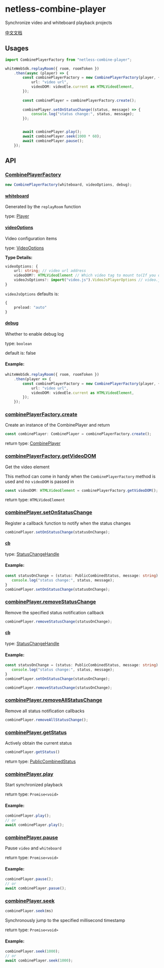 # netless-combine-player

Synchronize video and whiteboard playback projects

[中文文档](https://github.com/netless-io/netless-combine-player/blob/master/README-zh.md)

## Usages

```typescript
import CombinePlayerFactory from "netless-combine-player";

whiteWebSdk.replayRoom({ room, roomToken })
    .then(async (player) => {
        const combinePlayerFactory = new CombinePlayerFactory(player, {
            url: "video url",
            videoDOM: videoEle.current as HTMLVideoElement,
        });
        
        const combinePlayer = combinePlayerFactory.create();
        
        combinePlayer.setOnStatusChange((status, message) => {
            console.log("status change:", status, message);
        });


        await combinePlayer.play();
        await combinePlayer.seek(1000 * 60);
        await combinePlayer.pause();
    });
```

## API

### [CombinePlayerFactory](https://github.com/netless-io/netless-combine-player/blob/75593a6a19/src/index.ts#L8)

```typescript
new CombinePlayerFactory(whiteboard, videoOptions, debug);
```

#### [whiteboard](https://github.com/netless-io/netless-combine-player/blob/75593a6a19/src/index.ts#L10)

Generated by the `replayRoom` function

type: [Player](https://developer.netless.link/javascript-zh/home/player-methods#player-%E7%9A%84%E5%AE%9A%E4%B9%89)

#### [videoOptions](https://github.com/netless-io/netless-combine-player/blob/75593a6a19/src/index.ts#L9)

Video configuration items

type: [VideoOptions](https://github.com/netless-io/netless-combine-player/blob/75593a6a19a244cb8f9c5ab8570726bf33852c45/src/Types.ts#L4-L11)

**Type Details:**

```typescript
videoOptions: {
    url: string; // video url address
    videoDOM?: HTMLVideoElement // Which video tag to mount to(If you do not pass in, it will automatically create one)
    videoJsOptions?: import("video.js").VideoJsPlayerOptions // video.js options(see: https://docs.videojs.com/tutorial-options.html)
}
```

`videoJsOptions` defaults is:

```typescript
{
    preload: "auto"
}
```

#### [debug](https://github.com/netless-io/netless-combine-player/blob/75593a6a19/src/index.ts#L11)

Whether to enable debug log

type: `boolean`

default is: false

#### **Example:**

```typescript
whiteWebSdk.replayRoom({ room, roomToken })
    .then(player => {
        const combinePlayerFactory = new CombinePlayerFactory(player, {
            url: "video url",
            videoDOM: videoEle.current as HTMLVideoElement,
        });
    });
```

### [combinePlayerFactory.create](https://github.com/netless-io/netless-combine-player/blob/75593a6a19/src/index.ts#L39-L56)

Create an instance of the CombinePlayer and return

```typescript
const combinePlayer: CombinePlayer = combinePlayerFactory.create();
```

return type: [CombinePlayer](https://github.com/netless-io/netless-combine-player/blob/75593a6a19/src/Types.ts#L54-L60)

### [combinePlayerFactory.getVideoDOM](https://github.com/netless-io/netless-combine-player/blob/75593a6a19/src/index.ts#L58-L60)

Get the video element

This method can come in handy when the `CombinePlayerFactory` method is used and no `videoDOM` is passed in

```typescript
const videoDOM: HTMLVideoElement = combinePlayerFactory.getVideoDOM();
```

return type: `HTMLVideoElement`

### [combinePlayer.setOnStatusChange](https://github.com/netless-io/netless-combine-player/blob/75593a6a19/src/CombinePlayerImplement.ts#L55-L61)

Register a callback function to notify when the status changes

```typescript
combinePlayer.setOnStatusChange(statusOnChange);
```

#### [cb](https://github.com/netless-io/netless-combine-player/blob/75593a6a19/src/CombinePlayerImplement.ts#L59)

type: [StatusChangeHandle](https://github.com/netless-io/netless-combine-player/blob/75593a6a19/src/Types.ts#L52)

#### **Example:**

```typescript
const statusOnChange = (status: PublicCombinedStatus, message: string): void => {
   console.log("status change:", status, message);
}
combinePlayer.setOnStatusChange(statusOnChange);
```

### [combinePlayer.removeStatusChange](https://github.com/netless-io/netless-combine-player/blob/75593a6a19/src/CombinePlayerImplement.ts#L63-L71)

Remove the specified status notification callback

```typescript
combinePlayer.removeStatusChange(statusOnChange);
```

#### [cb](https://github.com/netless-io/netless-combine-player/blob/75593a6a19/src/CombinePlayerImplement.ts#L67)

type: [StatusChangeHandle](https://github.com/netless-io/netless-combine-player/blob/75593a6a19/src/Types.ts#L52)

#### **Example:**

```typescript
const statusOnChange = (status: PublicCombinedStatus, message: string): void => {
   console.log("status change:", status, message);
}
combinePlayer.setOnStatusChange(statusOnChange);

combinePlayer.removeStatusChange(statusOnChange);
```

### [combinePlayer.removeAllStatusChange](https://github.com/netless-io/netless-combine-player/blob/75593a6a19/src/CombinePlayerImplement.ts#L73-L78)

Remove all status notification callbacks

```typescript
combinePlayer.removeAllStatusChange();
```

### [combinePlayer.getStatus](https://github.com/netless-io/netless-combine-player/blob/75593a6a19/src/CombinePlayerImplement.ts#L80-L85)

Actively obtain the current status

```typescript
combinePlayer.getStatus()
```

return type: [PublicCombinedStatus](https://github.com/netless-io/netless-combine-player/blob/75593a6a19/src/Types.ts#L26-L34)

### [combinePlayer.play](https://github.com/netless-io/netless-combine-player/blob/75593a6a19/src/CombinePlayerImplement.ts#L90)

Start synchronized playback

return type: `Promise<void>`

#### **Example:**

```typescript
combinePlayer.play();
// or
await combinePlayer.play();
```

### [combinePlayer.pause](https://github.com/netless-io/netless-combine-player/blob/75593a6a19/src/CombinePlayerImplement.ts#L140)

Pause `video` and `whiteboard`

return type: `Promise<void>`

#### **Example:**

```typescript
combinePlayer.pause();
// or
await combinePlayer.pasue();
```

### [combinePlayer.seek](https://github.com/netless-io/netless-combine-player/blob/75593a6a19/src/CombinePlayerImplement.ts#L158)

```typescript
combinePlayer.seek(ms)
```

Synchronously jump to the specified millisecond timestamp

return type: `Promise<void>`

#### **Example:**

```typescript
combinePlayer.seek(1000);
// or
await combinePlayer.seek(1000);
```
